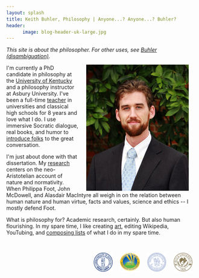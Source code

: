 ```yaml
---
layout: splash
title: Keith Buhler, Philosophy | Anyone...? Anyone...? Buhler? 
header: 
      image: blog-header-uk-large.jpg
--- 
```


*This site is about the philosopher. For other uses, see [Buhler (disambiguation)](/disambiguation).*

<img src="/images/keithbuhler-golden.png" alt="Keith Buhler" hspace="20px" align="right">  

I'm currently a PhD candidate in philosophy at the [University of Kentucky](/Buhler-CV) and a philosophy instructor at Asbury University. I've been a full-time [teacher](/teaching) in universities and classical high schools for 8 years and love what I do. I use immersive Socratic dialogue, real books, and humor to [introduce folks](/students) to the great conversation. 

I'm just about done with that dissertation. My [research](/research) centers on the neo-Aristotelian account of nature and normativity. When Philippa Foot, John McDowell, and Alasdair MacIntyre all weigh in on the relation between human nature and human virtue, facts and values, science and ethics -- I mostly defend Foot.   

What is philosophy for? Academic research, certainly. But also human flourishing. In my spare time, I like creating [art](/art), editing Wikipedia, YouTubing, and [composing lists](https://en.wikipedia.org/wiki/Recursion) of what I do in my spare time. 

<br>

<img src="/images/seal-biola.png" alt="Biola" height="50" align="right" hspace="10px" width="50"> &nbsp;&nbsp;&nbsp; <img src="/images/seal-thi.png" alt="Torrey Honors" height="50" width="50" align="right" hspace="10px">  <img src="/images/seal-balamand.png" alt="Balamand" height="52" width="52" align="right" hspace="10px"> <img src="/images/seal-uk.png" alt="Kentucky" height="50" width="50" align="right" hspace="10px">  &nbsp;&nbsp;&nbsp; 

<br>

